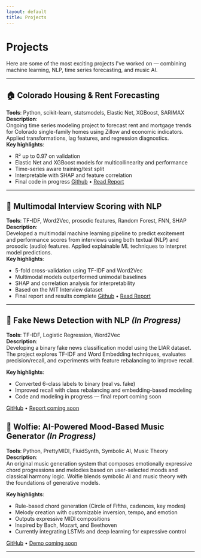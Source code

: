 ```yaml
---
layout: default
title: Projects
---
```


# Projects

Here are some of the most exciting projects I've worked on — combining machine learning, NLP, time series forecasting, and music AI.

---

## 🏠 Colorado Housing & Rent Forecasting

**Tools**: Python, scikit-learn, statsmodels, Elastic Net, XGBoost, SARIMAX  
**Description**:  
Ongoing time series modeling project to forecast rent and mortgage trends for Colorado single-family homes using Zillow and economic indicators. Applied transformations, lag features, and regression diagnostics.  
**Key highlights**:  
- R² up to 0.97 on validation  
- Elastic Net and XGBoost models for multicollinearity and performance  
- Time-series aware training/test split  
- Interpretable with SHAP and feature correlation  
- Final code in progress 
[Github](https://github.com/Orca71/Housing-Market-Forecasting-Time-Series-/tree/main) • [Read Report](https://github.com/Orca71/Housing-Market-Forecasting-Time-Series-/blob/main/HousingForcastReport.pdf)

---

## 🧠 Multimodal Interview Scoring with NLP

**Tools**: TF-IDF, Word2Vec, prosodic features, Random Forest, FNN, SHAP  
**Description**:  
Developed a multimodal machine learning pipeline to predict excitement and performance scores from interviews using both textual (NLP) and prosodic (audio) features. Applied explainable ML techniques to interpret model predictions.  
**Key highlights**:  
- 5-fold cross-validation using TF-IDF and Word2Vec  
- Multimodal models outperformed unimodal baselines  
- SHAP and correlation analysis for interpretability  
- Based on the MIT Interview dataset  
- Final report and results complete
[Github](https://github.com/Orca71/Interview-outcome-Prediction-Multimodal-ML-) • [Read Report](https://github.com/Orca71/Interview-Outcome-Prediction-Multimodal-ML-/blob/main/Report.pdf)

---

## 📰 Fake News Detection with NLP *(In Progress)*

**Tools**: TF-IDF, Logistic Regression, Word2Vec  
**Description**:  
Developing a binary fake news classification model using the LIAR dataset. The project explores TF-IDF and Word Embedding techniques, evaluates precision/recall, and experiments with feature rebalancing to improve recall.

**Key highlights**:  
- Converted 6-class labels to binary (real vs. fake)  
- Improved recall with class rebalancing and embedding-based modeling  
- Code and modeling in progress — final report coming soon  

[GitHub](https://github.com/Orca71/fake-news-detector) • [Report coming soon](#)


## 🎼 Wolfie: AI-Powered Mood-Based Music Generator *(In Progress)*

**Tools**: Python, PrettyMIDI, FluidSynth, Symbolic AI, Music Theory  
**Description**:  
An original music generation system that composes emotionally expressive chord progressions and melodies based on user-selected moods and classical harmony logic. Wolfie blends symbolic AI and music theory with the foundations of generative models.

**Key highlights**:  
- Rule-based chord generation (Circle of Fifths, cadences, key modes)  
- Melody creation with customizable inversion, tempo, and emotion  
- Outputs expressive MIDI compositions  
- Inspired by Bach, Mozart, and Beethoven  
- Currently integrating LSTMs and deep learning for expressive control  

[GitHub]([https://github.com/Orca71/wolfie-ai](https://github.com/Orca71/Wolfie)) • [Demo coming soon](#)

---


